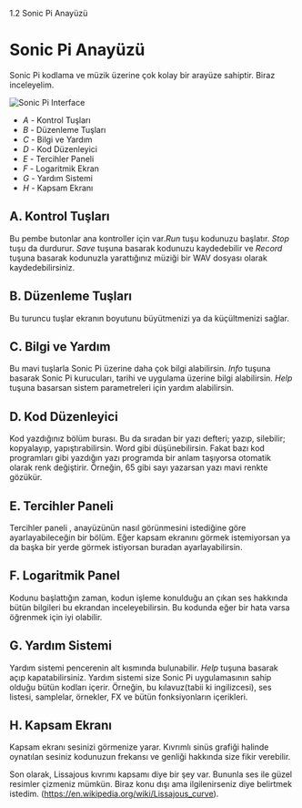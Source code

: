 1.2 Sonic Pi Anayüzü

# Sonic Pi Anayüzü

Sonic Pi kodlama ve müzik üzerine çok kolay bir arayüze sahiptir. Biraz inceleyelim.

![Sonic Pi Interface](../images/tutorial/GUI.png)


* *A* - Kontrol Tuşları 
* *B* - Düzenleme Tuşları
* *C* - Bilgi ve Yardım
* *D* - Kod Düzenleyici
* *E* - Tercihler Paneli
* *F* - Logaritmik Ekran
* *G* - Yardım Sistemi
* *H* - Kapsam Ekranı

## A. Kontrol Tuşları

Bu pembe butonlar ana kontroller için var.*Run* tuşu kodunuzu başlatır. *Stop* tuşu da durdurur. *Save* tuşuna basarak kodunuzu 
kaydedebilir ve *Record* tuşuna basarak kodunuzla yarattığınız müziği bir WAV dosyası olarak kaydedebilirsiniz.

## B. Düzenleme Tuşları

Bu turuncu tuşlar ekranın boyutunu büyütmenizi ya da küçültmenizi sağlar.

## C. Bilgi ve Yardım

Bu mavi tuşlarla Sonic Pi üzerine daha çok bilgi alabilirsin. *Info* tuşuna basarak Sonic Pi kurucuları, tarihi ve uygulama üzerine
bilgi alabilirsin. *Help* tuşuna basarsan sistem parametreleri için yardım alabilirsin.

## D. Kod Düzenleyici

Kod yazdığınız bölüm burası. Bu da sıradan bir yazı defteri; yazıp, silebilir; kopyalayıp, yapıştırabilirsin. Word gibi düşünebilirsin. 
Fakat bazı kod programları gibi yazdığın yazı programda bir anlam taşıyorsa otomatik olarak renk değiştirir. Örneğin, 65 gibi sayı 
yazarsan yazı mavi renkte gözükür.

## E. Tercihler Paneli

Tercihler paneli , anayüzünün nasıl görünmesini istediğine göre ayarlayabileceğin bir bölüm. Eğer kapsam ekranını görmek istemiyorsan ya da başka bir yerde görmek istiyorsan buradan ayarlayabilirsin.

## F. Logaritmik Panel

Kodunu başlattığın zaman, kodun işleme konulduğu an çıkan ses hakkında bütün bilgileri bu ekrandan inceleyebilirsin. Bu kodunda eğer bir 
hata varsa öğrenmek için iyi olabilir.

## G. Yardım Sistemi

Yardım sistemi pencerenin alt kısmında bulunabilir. *Help* tuşuna basarak açıp kapatabilirsiniz. Yardım sistemi size Sonic Pi 
uygulamasının sahip olduğu bütün kodları içerir. Örneğin, bu kılavuz(tabii ki ingilizcesi), ses listesi, samplelar, örnekler, FX ve
bütün fonksiyonların içerikleri. 

## H. Kapsam Ekranı

Kapsam ekranı sesinizi görmenize yarar. Kıvrımlı sinüs grafiği halinde oynatılan sesiniz kodunuzun frekansı ve genliği hakkında size
fikir verebilir.

Son olarak, Lissajous kıvrımı kapsamı diye bir şey var. Bununla ses ile güzel resimler çizmeniz mümkün. Biraz konu dışı ama
ilgilenirseniz diye belirtmek istedim. 
(https://en.wikipedia.org/wiki/Lissajous_curve).
